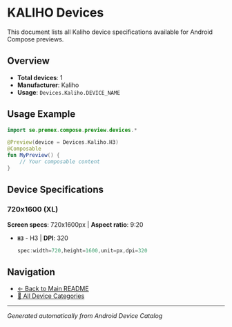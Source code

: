 # KALIHO Devices

This document lists all Kaliho device specifications available for Android Compose previews.

## Overview

- **Total devices**: 1
- **Manufacturer**: Kaliho
- **Usage**: `Devices.Kaliho.DEVICE_NAME`

## Usage Example

```kotlin
import se.premex.compose.preview.devices.*

@Preview(device = Devices.Kaliho.H3)
@Composable
fun MyPreview() {
    // Your composable content
}
```

## Device Specifications

### 720x1600 (XL)

**Screen specs**: 720x1600px | **Aspect ratio**: 9:20

- **`H3`** - H3 | **DPI**: 320
  ```kotlin
  spec:width=720,height=1600,unit=px,dpi=320
  ```

## Navigation

- [← Back to Main README](../../README.md)
- [📱 All Device Categories](../README.md)

---
*Generated automatically from Android Device Catalog*
